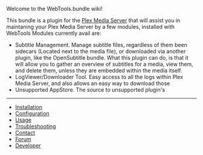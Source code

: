 Welcome to the WebTools.bundle wiki!

This bundle is a plugin for the [Plex Media Server](https://plex.tv/) that will assist you in maintaning your Plex Media Server by a few modules, installed with WebTools
Modules currently avail are:

* Subtitle Management. Manage subtitle files, regardless of them been sidecars (Located next to the media file), or downloaded via another plugin, like the OpenSubtitle bundle.
What this plugin can do, is that it will allow you to gather an overview of subtitles for a media, view them, and delete them, unless they are embedded within the media itself.
* LogViewer/Downloader Tool. Easy access to all the logs within Plex Media Server, and also allows an easy way to download those
* Unsupported AppStore. The source to unsupported plugin's


***

* [Installation](https://github.com/dagalufh/WebTools.bundle/wiki/Installation)
* [Configuration](https://github.com/dagalufh/WebTools.bundle/wiki/Configuration)
* [Usage](https://github.com/dagalufh/WebTools.bundle/wiki/Usage)
* [Troubleshooting](https://github.com/dagalufh/WebTools.bundle/wiki/Troubleshooting)
* [Contact](https://github.com/dagalufh/WebTools.bundle/wiki/Contact)
* [Forum](https://github.com/dagalufh/WebTools.bundle/wiki/Forum)
* [Developer](https://github.com/dagalufh/WebTools.bundle/wiki/Developer)